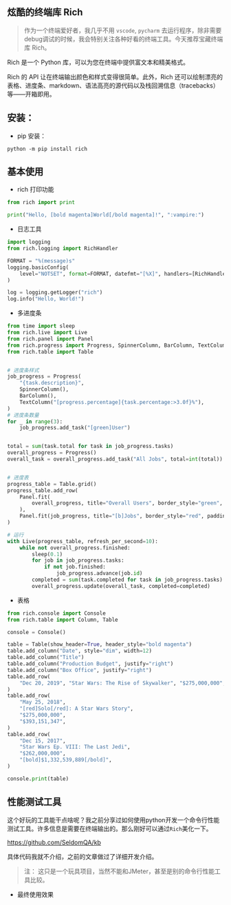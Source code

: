 ## 炫酷的终端库 Rich

> 作为一个终端爱好者，我几乎不用 `vscode`, `pycharm` 去运行程序，除非需要debug调试的时候，我会特别关注各种好看的终端工具。今天推荐宝藏终端库 Rich。

Rich 是一个 Python 库，可以为您在终端中提供富文本和精美格式。

Rich 的 API 让在终端输出颜色和样式变得很简单。此外，Rich 还可以绘制漂亮的表格、进度条、markdown、语法高亮的源代码以及栈回溯信息（tracebacks）等——开箱即用。

## 安装：

* pip 安装：

```
python -m pip install rich
```

## 基本使用

* rich 打印功能

```python
from rich import print

print("Hello, [bold magenta]World[/bold magenta]!", ":vampire:")
```

* 日志工具

```python
import logging
from rich.logging import RichHandler

FORMAT = "%(message)s"
logging.basicConfig(
    level="NOTSET", format=FORMAT, datefmt="[%X]", handlers=[RichHandler()]
)

log = logging.getLogger("rich")
log.info("Hello, World!")

```


* 多进度条

```python
from time import sleep
from rich.live import Live
from rich.panel import Panel
from rich.progress import Progress, SpinnerColumn, BarColumn, TextColumn
from rich.table import Table


# 进度条样式
job_progress = Progress(
    "{task.description}",
    SpinnerColumn(),
    BarColumn(),
    TextColumn("[progress.percentage]{task.percentage:>3.0f}%"),
)
# 进度条数量
for _ in range(3):
    job_progress.add_task("[green]User")


total = sum(task.total for task in job_progress.tasks)
overall_progress = Progress()
overall_task = overall_progress.add_task("All Jobs", total=int(total))


# 进度表
progress_table = Table.grid()
progress_table.add_row(
    Panel.fit(
        overall_progress, title="Overall Users", border_style="green", padding=(2, 2)
    ),
    Panel.fit(job_progress, title="[b]Jobs", border_style="red", padding=(1, 2)),
)

# 运行
with Live(progress_table, refresh_per_second=10):
    while not overall_progress.finished:
        sleep(0.1)
        for job in job_progress.tasks:
            if not job.finished:
                job_progress.advance(job.id)
        completed = sum(task.completed for task in job_progress.tasks)
        overall_progress.update(overall_task, completed=completed)

```

* 表格

```python
from rich.console import Console
from rich.table import Column, Table

console = Console()

table = Table(show_header=True, header_style="bold magenta")
table.add_column("Date", style="dim", width=12)
table.add_column("Title")
table.add_column("Production Budget", justify="right")
table.add_column("Box Office", justify="right")
table.add_row(
    "Dec 20, 2019", "Star Wars: The Rise of Skywalker", "$275,000,000", "$375,126,118"
)
table.add_row(
    "May 25, 2018",
    "[red]Solo[/red]: A Star Wars Story",
    "$275,000,000",
    "$393,151,347",
)
table.add_row(
    "Dec 15, 2017",
    "Star Wars Ep. VIII: The Last Jedi",
    "$262,000,000",
    "[bold]$1,332,539,889[/bold]",
)

console.print(table)
```


## 性能测试工具

这个好玩的工具能干点啥呢？我之前分享过如何使用python开发一个命令行性能测试工具。许多信息是需要在终端输出的。那么刚好可以通过`Rich`美化一下。

https://github.com/SeldomQA/kb

具体代码我就不介绍，之前的文章做过了详细开发介绍。

> 注： 这只是一个玩具项目，当然不能和JMeter，甚至是别的命令行性能工具比较。

* 最终使用效果


